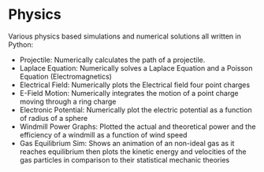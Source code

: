 # Physics

 Various physics based simulations and numerical solutions all written in Python:
   - Projectile: Numerically calculates the path of a projectile.
   - Laplace Equation: Numerically solves a Laplace Equation and a Poisson Equation (Electromagnetics)
   - Electrical Field: Numerically plots the Electrical field four point charges
   - E-Field Motion: Numerically integrates the motion of a point charge moving through a ring charge
   - Electronic Potential: Numerically plot the electric potential as a function of radius of a sphere
   - Windmill Power Graphs: Plotted the actual and theoretical power and the efficiency of a windmill as a function of wind speed
   - Gas Equilibrium Sim: Shows an animation of an non-ideal gas as it reaches equilibrium then plots the kinetic energy and velocities of the gas particles in comparison to their statistical mechanic theories
